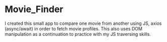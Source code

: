 # Movie_Finder
I created this small app to compare one movie from another using JS, axios (async/await) in order to fetch movie profiles. This also uses DOM manipulation as a continuation to 
practice with my JS traversing skills. 
